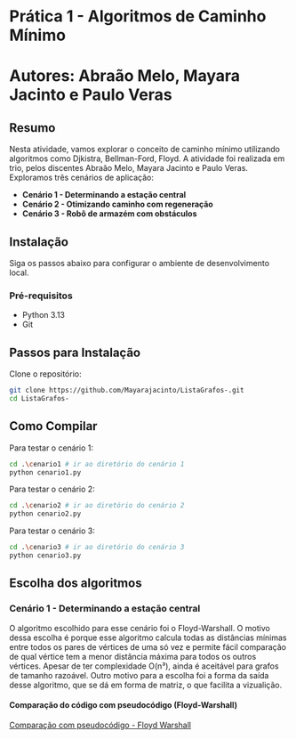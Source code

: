 # Prática 1 - Algoritmos de Caminho Mínimo
# Autores: Abraão Melo, Mayara Jacinto e Paulo Veras

## Resumo

Nesta atividade, vamos explorar o conceito de caminho mínimo utilizando algoritmos como Djkistra, Bellman-Ford, Floyd. A atividade foi realizada em trio, pelos discentes Abraão Melo, Mayara Jacinto e Paulo Veras. Exploramos três cenários de aplicação:
* **Cenário 1 - Determinando a estação central**
* **Cenário 2 - Otimizando caminho com regeneração**
* **Cenário 3 - Robô de armazém com obstáculos**

## Instalação

Siga os passos abaixo para configurar o ambiente de desenvolvimento local.

### Pré-requisitos

* Python 3.13
* Git

## Passos para Instalação

Clone o repositório:
```bash
git clone https://github.com/Mayarajacinto/ListaGrafos-.git
cd ListaGrafos-
```
    
## Como Compilar

Para testar o cenário 1:
```bash
cd .\cenario1 # ir ao diretório do cenário 1
python cenario1.py
```

Para testar o cenário 2:
```bash
cd .\cenario2 # ir ao diretório do cenário 2
python cenario2.py
```

Para testar o cenário 3:
```bash
cd .\cenario3 # ir ao diretório do cenário 3
python cenario3.py
```
## Escolha dos algoritmos
### Cenário 1 - Determinando a estação central
O algoritmo escolhido para esse cenário foi o Floyd-Warshall. O motivo dessa escolha é porque esse algoritmo calcula todas as distâncias mínimas entre todos os pares de vértices de uma só vez e permite fácil comparação de qual vértice tem a menor distância máxima para todos os outros vértices. Apesar de ter complexidade O(n³), ainda é aceitável para grafos de tamanho razoável. Outro motivo para a escolha foi a forma da saída desse algoritmo, que se dá em forma de matriz, o que facilita a vizualição.

#### Comparação do código com pseudocódigo (Floyd-Warshall)
[Comparação com pseudocódigo - Floyd Warshall](docs/cenario1.pdf)
